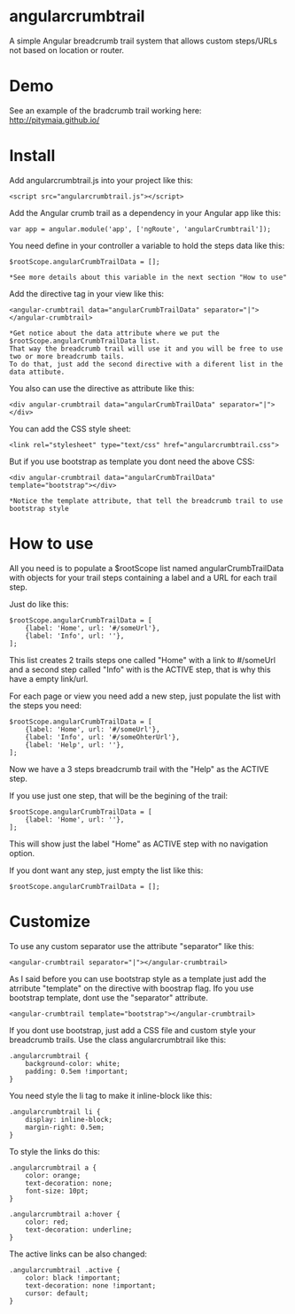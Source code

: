 # angularcrumbtrail
A simple Angular breadcrumb trail system that allows custom steps/URLs not based on location or router.

# Demo
See an example of the bradcrumb trail working here: http://pitymaia.github.io/

# Install
Add angularcrumbtrail.js into your project like this:

    <script src="angularcrumbtrail.js"></script>

Add the Angular crumb trail as a dependency in your Angular app like this:

    var app = angular.module('app', ['ngRoute', 'angularCrumbtrail']);

You need define in your controller a variable to hold the steps data like this:

    $rootScope.angularCrumbTrailData = [];

    *See more details about this variable in the next section "How to use"

Add the directive tag in your view like this:

    <angular-crumbtrail data="angularCrumbTrailData" separator="|"></angular-crumbtrail>

    *Get notice about the data attribute where we put the $rootScope.angularCrumbTrailData list.
    That way the breadcrumb trail will use it and you will be free to use two or more breadcrumb tails.
    To do that, just add the second directive with a diferent list in the data attibute.

You also can use the directive as attribute like this:

    <div angular-crumbtrail data="angularCrumbTrailData" separator="|"></div>

You can add the CSS style sheet:

    <link rel="stylesheet" type="text/css" href="angularcrumbtrail.css">

But if you use bootstrap as template you dont need the above CSS:

    <div angular-crumbtrail data="angularCrumbTrailData" template="bootstrap"></div>

    *Notice the template attribute, that tell the breadcrumb trail to use bootstrap style

# How to use
All you need is to populate a $rootScope list named angularCrumbTrailData with objects for your trail steps containing a label and a URL for each trail step.

Just do like this:

    $rootScope.angularCrumbTrailData = [
        {label: 'Home', url: '#/someUrl'},
        {label: 'Info', url: ''},
    ];

This list creates 2 trails steps one called "Home" with a link to #/someUrl and a second step called "Info" with is the ACTIVE step, that is why this have a empty link/url.

For each page or view you need add a new step, just populate the list with the steps you need:

    $rootScope.angularCrumbTrailData = [
        {label: 'Home', url: '#/someUrl'},
        {label: 'Info', url: '#/someOhterUrl'},
        {label: 'Help', url: ''},
    ];

Now we have a 3 steps breadcrumb trail with the "Help" as the ACTIVE step.

If you use just one step, that will be the begining of the trail:

    $rootScope.angularCrumbTrailData = [
        {label: 'Home', url: ''},
    ];

This will show just the label "Home" as ACTIVE step with no navigation option.

If you dont want any step, just empty the list like this:

    $rootScope.angularCrumbTrailData = [];

# Customize

To use any custom separator use the attribute "separator" like this:

    <angular-crumbtrail separator="|"></angular-crumbtrail>

As I said before you can use bootstrap style as a template just add the atrribute "template" on the directive with boostrap flag.
Ifo you use bootstrap template, dont use the "separator" attribute.

    <angular-crumbtrail template="bootstrap"></angular-crumbtrail>

If you dont use bootstrap, just add a CSS file and custom style your breadcrumb trails. Use the class angularcrumbtrail like this:

    .angularcrumbtrail {
        background-color: white;
        padding: 0.5em !important;
    }

You need style the li tag to make it inline-block like this:

    .angularcrumbtrail li {
        display: inline-block;
        margin-right: 0.5em;
    }

To style the links do this:

    .angularcrumbtrail a {
        color: orange;
        text-decoration: none;
        font-size: 10pt;
    }

    .angularcrumbtrail a:hover {
        color: red;
        text-decoration: underline;
    }

The active links can be also changed:

    .angularcrumbtrail .active {
        color: black !important;
        text-decoration: none !important;
        cursor: default;
    }

